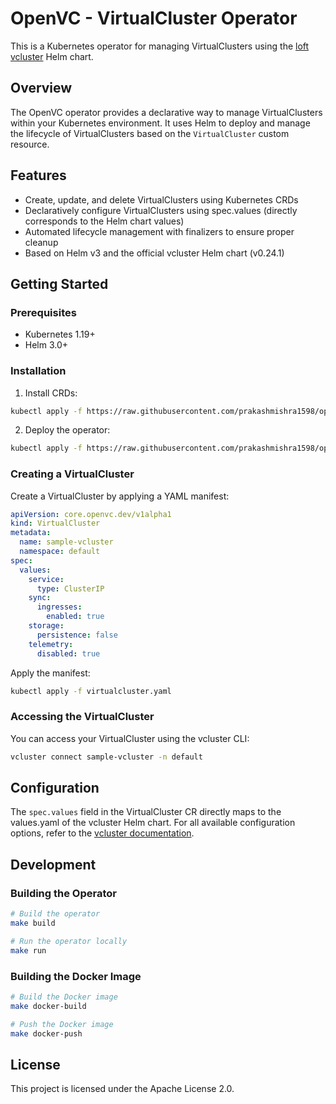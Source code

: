 # OpenVC - VirtualCluster Operator

This is a Kubernetes operator for managing VirtualClusters using the [loft vcluster](https://www.vcluster.com/) Helm chart.

## Overview

The OpenVC operator provides a declarative way to manage VirtualClusters within your Kubernetes environment. It uses Helm to deploy and manage the lifecycle of VirtualClusters based on the `VirtualCluster` custom resource.

## Features

- Create, update, and delete VirtualClusters using Kubernetes CRDs
- Declaratively configure VirtualClusters using spec.values (directly corresponds to the Helm chart values)
- Automated lifecycle management with finalizers to ensure proper cleanup
- Based on Helm v3 and the official vcluster Helm chart (v0.24.1)

## Getting Started

### Prerequisites

- Kubernetes 1.19+
- Helm 3.0+

### Installation

1. Install CRDs:

```bash
kubectl apply -f https://raw.githubusercontent.com/prakashmishra1598/openvc/main/config/crd/bases/core.openvc.dev_virtualclusters.yaml
```

2. Deploy the operator:

```bash
kubectl apply -f https://raw.githubusercontent.com/prakashmishra1598/openvc/main/config/default
```

### Creating a VirtualCluster

Create a VirtualCluster by applying a YAML manifest:

```yaml
apiVersion: core.openvc.dev/v1alpha1
kind: VirtualCluster
metadata:
  name: sample-vcluster
  namespace: default
spec:
  values:
    service:
      type: ClusterIP
    sync:
      ingresses:
        enabled: true
    storage:
      persistence: false
    telemetry:
      disabled: true
```

Apply the manifest:

```bash
kubectl apply -f virtualcluster.yaml
```

### Accessing the VirtualCluster

You can access your VirtualCluster using the vcluster CLI:

```bash
vcluster connect sample-vcluster -n default
```

## Configuration

The `spec.values` field in the VirtualCluster CR directly maps to the values.yaml of the vcluster Helm chart. For all available configuration options, refer to the [vcluster documentation](https://www.vcluster.com/docs/architecture/configuration).

## Development

### Building the Operator

```bash
# Build the operator
make build

# Run the operator locally
make run
```

### Building the Docker Image

```bash
# Build the Docker image
make docker-build

# Push the Docker image
make docker-push
```

## License

This project is licensed under the Apache License 2.0.

